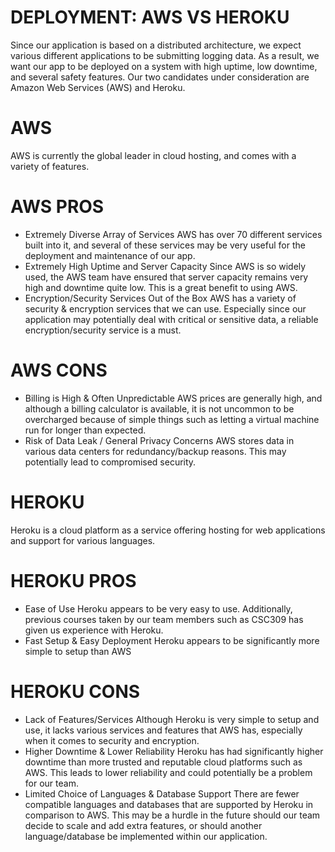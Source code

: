 # DEPLOYMENT: AWS VS HEROKU 

Since our application is based on a distributed architecture, we expect various different applications to be submitting logging data. As a result, we want our app to be deployed on a system with high uptime, low downtime, and several safety features. Our two candidates under consideration are Amazon Web Services (AWS) and Heroku. 

# AWS 

AWS is currently the global leader in cloud hosting, and comes with a variety of features. 

# AWS PROS 
- Extremely Diverse Array of Services 
    AWS has over 70 different services built into it, and several of these services may be very useful for the deployment and maintenance of our app. 
- Extremely High Uptime and Server Capacity 
    Since AWS is so widely used, the AWS team have ensured that server capacity remains very high and downtime quite low. This is a great benefit to using AWS. 
- Encryption/Security Services Out of the Box 
    AWS has a variety of security & encryption services that we can use. Especially since our application may potentially deal with critical or sensitive data, a reliable encryption/security service is a must. 

# AWS CONS 
- Billing is High & Often Unpredictable 
    AWS prices are generally high, and although a billing calculator is available, it is not uncommon to be overcharged because of simple things such as letting a virtual machine run for longer than expected. 
- Risk of Data Leak / General Privacy Concerns 
    AWS stores data in various data centers for redundancy/backup reasons. This may potentially lead to compromised security. 

# HEROKU 

Heroku is a cloud platform as a service offering hosting for web applications and support for various languages. 

# HEROKU PROS 

- Ease of Use 
    Heroku appears to be very easy to use. Additionally, previous courses taken by our team members such as CSC309 has given us experience with Heroku. 
- Fast Setup & Easy Deployment 
    Heroku appears to be significantly more simple to setup than AWS 

# HEROKU CONS 

- Lack of Features/Services 
    Although Heroku is very simple to setup and use, it lacks various services and features that AWS has, especially when it comes to security and encryption. 
- Higher Downtime & Lower Reliability 
    Heroku has had significantly higher downtime than more trusted and reputable cloud platforms such as AWS. This leads to lower reliability and could potentially be a problem for our team. 
- Limited Choice of Languages & Database Support 
    There are fewer compatible languages and databases that are supported by Heroku in comparison to AWS. This may be a hurdle in the future should our team decide to scale and add extra features, or should another language/database be implemented within our application. 